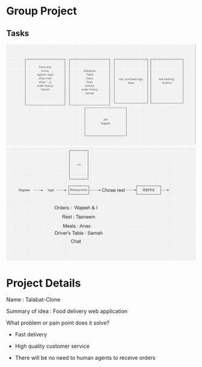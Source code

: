 # Group Project

## Tasks

![pic](assest/asd.png)
![pic](assest/asd2.png)

# Project Details

Name : Talabat-Clone

Summary of idea : Food delivery web application

What problem or pain point does it solve?

- Fast delivery

- High quality customer service

- There will be no need to human agents to receive orders
